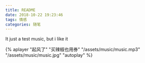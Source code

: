 ```yaml
---
title: README
date: 2018-10-22 19:23:46
tags: 情感
categories: 随笔
---
```

It just a test music, but i like it 

{% aplayer "起风了" "买辣椒也用券" "/assets/music/music.mp3" "/assets/music/music.jpg" "autoplay" %}